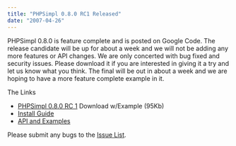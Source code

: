 ```yaml
---
title: "PHPSimpl 0.8.0 RC1 Released"
date: "2007-04-26"
---
```


PHPSimpl 0.8.0 is feature complete and is posted on Google Code. The release candidate will be up for about a week and we will not be adding any more features or API changes. We are only concerted with bug fixed and security issues. Please download it if you are interested in giving it a try and let us know what you think. The final will be out in about a week and we are hoping to have a more feature complete example in it.

The Links  

- [PHPSimpl 0.8.0 RC 1](http://code.google.com/p/phpsimpl/downloads/list) Download w/Example (95Kb)
- [Install Guide](http://code.google.com/p/phpsimpl/wiki/Installation)
- [API and Examples](http://code.google.com/p/phpsimpl/wiki/BaseClasses)

Please submit any bugs to the [Issue List](http://code.google.com/p/phpsimpl/issues/list).
